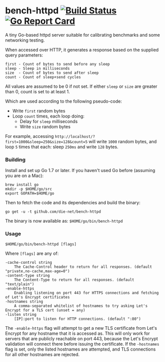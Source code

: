 # bench-httpd [![Build Status](https://github.com/die-net/bench-httpd/actions/workflows/go-test.yml/badge.svg)](https://github.com/die-net/bench-httpd/actions/workflows/go-test.yml) [![Go Report Card](https://goreportcard.com/badge/github.com/die-net/bench-httpd)](https://goreportcard.com/report/github.com/die-net/bench-httpd)

A tiny Go-based httpd server suitable for calibrating benchmarks and some networking testing.

When accessed over HTTP, it generates a response based on the supplied query parameters:

    first - Count of bytes to send before any sleep
    sleep - Sleep in milliseconds
    size  - Count of bytes to send after sleep
    count - Count of sleep+send cycles

All values are assumed to be 0 if not set. If either ```sleep``` or ```size``` are greater than 0, count is set to at least 1.

Which are used according to the following pseudo-code:

* Write ```first``` random bytes
* Loop ```count``` times, each loop doing:
  * Delay for ```sleep``` milliseconds
  * Write ```size``` random bytes

For example, accessing ```http://localhost/?first=1000&sleep=250&size=128&count=5``` will write ```1000``` random bytes, and loop ```5``` times that each: sleep ```250ms``` and write ```128``` bytes.

### Building

Install and set up Go 1.7 or later. If you haven't used Go before (assuming you are on a Mac):

    brew install go
    mkdir -p $HOME/go/src
    export GOPATH=$HOME/go

Then to fetch the code and its dependencies and build the binary:

    go get -u -t github.com/die-net/bench-httpd

The binary is now available as: ```$HOME/go/bin/bench-httpd```

### Usage

    $HOME/go/bin/bench-httpd [flags]

Where ```[flags]``` are any of:

    -cache-control string
        The Cache-Control header to return for all responses. (default "private,no-cache,max-age=0")
    -content-type string
        The Content-Type to return for all responses. (default "text/plain")
    -enable-https
        Enabling listening on port 443 for HTTPS connections and fetching of Let's Encrypt certificates
    -hostnames string
        A comma-separated whitelist of hostnames to try asking Let's Encrypt for a TLS cert (unset = any)
    -listen string
        [IP]:port to listen for HTTP connections. (default ":80")

The ```-enable-https``` flag will attempt to get a new TLS certificate from Let's Encrypt for any hostname that it is accessed as.  This will only work for servers that are publicly reachable on port 443, because the Let's Encrypt validation will connect there before issuing the certificate.  If the ```-hostnames``` flag is set, only the listed hostnames are attempted, and TLS connections for all other hostnames are rejected.